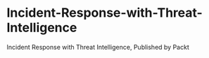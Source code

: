 # Incident-Response-with-Threat-Intelligence
Incident Response with Threat Intelligence, Published by Packt
